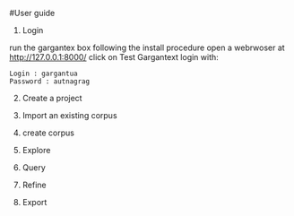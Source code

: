 #User guide

1. Login

run the gargantex box following the install procedure
open a webrwoser at http://127.0.0.1:8000/
click on Test Gargantext
login with:
```
Login : gargantua
Password : autnagrag
```

2. Create a project

3. Import an existing corpus
4. create corpus
5. Explore
6. Query
7. Refine
8. Export
